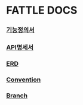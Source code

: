 # FATTLE DOCS

### [기능정의서](./기능정의서.md)

### [API명세서](./API명세서.md)

### [ERD](./ERD.md)

### [Convention](./Convention.md)

### [Branch](./Branch.md)